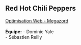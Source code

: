 <h2>Red Hot Chili Peppers</h2>
<a href="https://smnarnold.com/projets/megazord">Optimisation Web - Megazord</a><br>
<br>
<b>Équipe:</b>
- Dominic Yale<br>
- Sébastien Reilly
